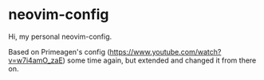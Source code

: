 # neovim-config
Hi, my personal neovim-config.

Based on Primeagen's config (https://www.youtube.com/watch?v=w7i4amO_zaE) some time again,
but extended and changed it from there on.
